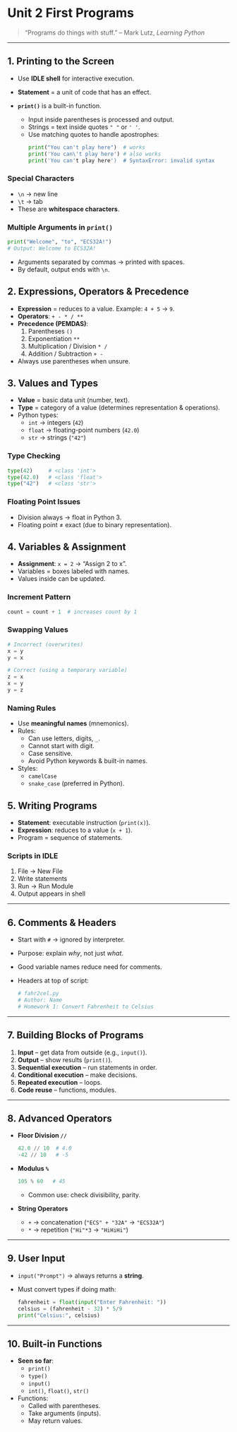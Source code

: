 # Unit 2 First Programs

> “Programs do things with stuff.” – Mark Lutz, *Learning Python*

---

## 1. Printing to the Screen
- Use **IDLE shell** for interactive execution.
- **Statement** = a unit of code that has an effect.
- **`print()`** is a built-in function.
  
  - Input inside parentheses is processed and output.
  - Strings = text inside quotes `" "` or `' '`.
  - Use matching quotes to handle apostrophes:
    ```python
    print("You can't play here")  # works
    print('You can\'t play here') # also works
    print('You can't play here')  # SyntaxError: invalid syntax
    ```

### Special Characters
- `\n` → new line  
- `\t` → tab  
- These are **whitespace characters**.

### Multiple Arguments in `print()`
```python
print("Welcome", "to", "ECS32A!") 
# Output: Welcome to ECS32A!
```

- Arguments separated by commas → printed with spaces.
- By default, output ends with `\n`.

## 2. Expressions, Operators & Precedence

- **Expression** = reduces to a value.
   Example: `4 + 5` → `9`.
- **Operators**: `+ - * / **`
- **Precedence (PEMDAS)**:
  1. Parentheses `()`
  2. Exponentiation `**`
  3. Multiplication / Division `* /`
  4. Addition / Subtraction `+ -`
- Always use parentheses when unsure.

## 3. Values and Types

- **Value** = basic data unit (number, text).
- **Type** = category of a value (determines representation & operations).
- Python types:
  - `int` → integers (`42`)
  - `float` → floating-point numbers (`42.0`)
  - `str` → strings (`"42"`)

### Type Checking

```python
type(42)     # <class 'int'>
type(42.0)   # <class 'float'>
type("42")   # <class 'str'>
```

### Floating Point Issues

- Division always → float in Python 3.
- Floating point ≠ exact (due to binary representation).

## 4. Variables & Assignment

- **Assignment**: `x = 2`
   → “Assign 2 to x”.
- Variables = boxes labeled with names.
- Values inside can be updated.

### Increment Pattern

```python
count = count + 1  # increases count by 1
```

### Swapping Values

```python
# Incorrect (overwrites)
x = y
y = x

# Correct (using a temporary variable)
z = x
x = y
y = z
```

### Naming Rules

- Use **meaningful names** (mnemonics).
- Rules:
  - Can use letters, digits, `_`.
  - Cannot start with digit.
  - Case sensitive.
  - Avoid Python keywords & built-in names.
- Styles:
  - `camelCase`
  - `snake_case` (preferred in Python).

## 5. Writing Programs

- **Statement**: executable instruction (`print(x)`).
- **Expression**: reduces to a value (`x + 1`).
- Program = sequence of statements.

### Scripts in IDLE

1. File → New File
2. Write statements
3. Run → Run Module
4. Output appears in shell

------

## 6. Comments & Headers

- Start with `#` → ignored by interpreter.

- Purpose: explain *why*, not just *what*.

- Good variable names reduce need for comments.

- Headers at top of script:

  ```python
  # fahr2cel.py
  # Author: Name
  # Homework 1: Convert Fahrenheit to Celsius
  ```

------

## 7. Building Blocks of Programs

1. **Input** – get data from outside (e.g., `input()`).
2. **Output** – show results (`print()`).
3. **Sequential execution** – run statements in order.
4. **Conditional execution** – make decisions.
5. **Repeated execution** – loops.
6. **Code reuse** – functions, modules.

------

## 8. Advanced Operators

- **Floor Division `//`**

  ```python
  42.0 // 10  # 4.0
  -42 // 10   # -5
  ```

- **Modulus `%`**

  ```python
  105 % 60   # 45
  ```

  - Common use: check divisibility, parity.

- **String Operators**

  - `+` → concatenation (`"ECS" + "32A"` → `"ECS32A"`)
  - `*` → repetition (`"Hi"*3` → `"HiHiHi"`)

------

## 9. User Input

- `input("Prompt")` → always returns a **string**.

- Must convert types if doing math:

  ```python
  fahrenheit = float(input("Enter Fahrenheit: "))
  celsius = (fahrenheit - 32) * 5/9
  print("Celsius:", celsius)
  ```

------

## 10. Built-in Functions

- **Seen so far**:
  - `print()`
  - `type()`
  - `input()`
  - `int()`, `float()`, `str()`
- Functions:
  - Called with parentheses.
  - Take arguments (inputs).
  - May return values.
